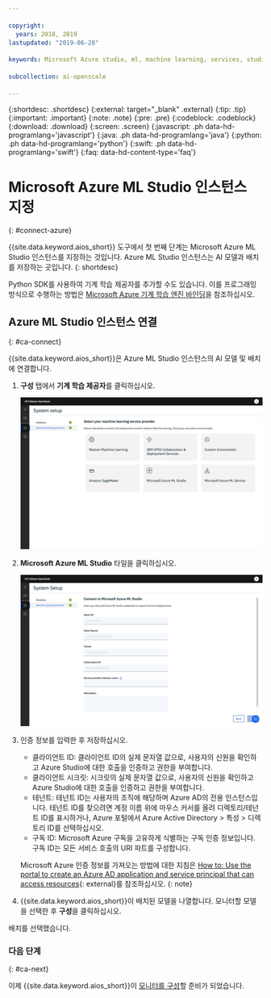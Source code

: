 ```yaml
---

copyright:
  years: 2018, 2019
lastupdated: "2019-06-28"

keywords: Microsoft Azure studio, ml, machine learning, services, studio

subcollection: ai-openscale

---
```


{:shortdesc: .shortdesc}
{:external: target="_blank" .external}
{:tip: .tip}
{:important: .important}
{:note: .note}
{:pre: .pre}
{:codeblock: .codeblock}
{:download: .download}
{:screen: .screen}
{:javascript: .ph data-hd-programlang='javascript'}
{:java: .ph data-hd-programlang='java'}
{:python: .ph data-hd-programlang='python'}
{:swift: .ph data-hd-programlang='swift'}
{:faq: data-hd-content-type='faq'}

# Microsoft Azure ML Studio 인스턴스 지정
{: #connect-azure}

{{site.data.keyword.aios_short}} 도구에서 첫 번째 단계는 Microsoft Azure ML Studio 인스턴스를 지정하는 것입니다. Azure ML Studio 인스턴스는 AI 모델과 배치를 저장하는 곳입니다.
{: shortdesc}

Python SDK를 사용하여 기계 학습 제공자를 추가할 수도 있습니다. 이를 프로그래밍 방식으로 수행하는 방법은 [Microsoft Azure 기계 학습 엔진 바인딩](/docs/services/ai-openscale?topic=ai-openscale-cml-connect#cml-azbind)을 참조하십시오.

## Azure ML Studio 인스턴스 연결
{: #ca-connect}

{{site.data.keyword.aios_short}}은 Azure ML Studio 인스턴스의 AI 모델 및 배치에 연결합니다.

1.  **구성** 탭에서 **기계 학습 제공자**를 클릭하십시오. 

    ![지원되는 기계 학습 엔진에 대한 타일과 함께 기계 학습 서비스 제공자 선택 화면이 표시됨](images/wos-machine-learning-providers-selection.png)

1.  **Microsoft Azure ML Studio** 타일을 클릭하십시오. 

    ![Azure ML Studio 신임 정보 입력](images/connect-azure-cred.png)

1.  인증 정보를 입력한 후 저장하십시오. 

    - 클라이언트 ID: 클라이언트 ID의 실제 문자열 값으로, 사용자의 신원을 확인하고 Azure Studio에 대한 호출을 인증하고 권한을 부여합니다.
    - 클라이언트 시크릿: 시크릿의 실제 문자열 값으로, 사용자의 신원을 확인하고 Azure Studio에 대한 호출을 인증하고 권한을 부여합니다.
    - 테넌트: 테넌트 ID는 사용자의 조직에 해당하며 Azure AD의 전용 인스턴스입니다. 테넌트 ID를 찾으려면 계정 이름 위에 마우스 커서를 올려 디렉토리/테넌트 ID를 표시하거나, Azure 포털에서 Azure Active Directory > 특성 >  디렉토리 ID를 선택하십시오.
    - 구독 ID: Microsoft Azure 구독을 고유하게 식별하는 구독 인증 정보입니다. 구독 ID는 모든 서비스 호출의 URI 파트를 구성합니다.

    Microsoft Azure 인증 정보를 가져오는 방법에 대한 지침은 [How to: Use the portal to create an Azure AD application and service principal that can access resources](https://docs.microsoft.com/en-us/azure/active-directory/develop/howto-create-service-principal-portal){: external}를 참조하십시오.
    {: note}

1.  {{site.data.keyword.aios_short}}이 배치된 모델을 나열합니다. 모니터할 모델을 선택한 후 **구성**을 클릭하십시오. 

배치를 선택했습니다. 

### 다음 단계
{: #ca-next}

이제 {{site.data.keyword.aios_short}}이 [모니터를 구성](/docs/services/ai-openscale?topic=ai-openscale-mo-config)할 준비가 되었습니다. 

